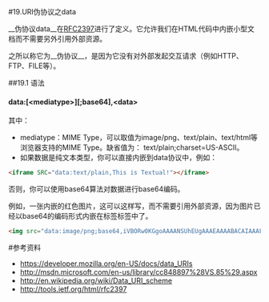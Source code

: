 #19.URI伪协议之data
  
  __伪协议data__在<a target="_blank" href="http://www.ietf.org/rfc/rfc2397.txt">RFC2397</a>进行了定义。它允许我们在HTML代码中内嵌小型文档而不需要另外引用外部资源。
  
  之所以称它为__伪协议__，是因为它没有对外部发起交互请求（例如HTTP、FTP、FILE等）。

##19.1 语法

#### data:[\<mediatype\>][;base64],\<data>

  其中：
  
  * mediatype：MIME Type，可以取值为image/png、text/plain、text/html等浏览器支持的MIME Type。缺省值为： text/plain;charset=US-ASCII。
  * 如果数据是纯文本类型，你可以直接内嵌到data协议中，例如：
```html
<iframe SRC="data:text/plain,This is Textual!"></iframe>
```

  否则，你可以使用base64算法对数据进行base64编码。
  
  例如，一张内嵌的红色图片，这可以这样写，而不需要引用外部资源，因为图片已经以base64的编码形式内嵌在标签标签中了。
```html
<img src="data:image/png;base64,iVBORw0KGgoAAAANSUhEUgAAAEAAAABACAIAAAFSDNYfAAAAaklEQVR42u3XQQrAIAwAQeP%2F%2F6wf8CJBJTK9lnQ7FpHGaOurt1I34nfH9pMMZAZ8BwMGEvvh%2BBsJCAgICLwIOA8EBAQEBAQEBAQEBK79H5RfIQAAAAAAAAAAAAAAAAAAAAAAAAAAAID%2FABMSqAfj%2FsLmvAAAAABJRU5ErkJggg%3D%3D"/>
```


#参考资料
  * https://developer.mozilla.org/en-US/docs/data_URIs
  * http://msdn.microsoft.com/en-us/library/cc848897%28VS.85%29.aspx
  * http://en.wikipedia.org/wiki/Data_URI_scheme
  * http://tools.ietf.org/html/rfc2397
